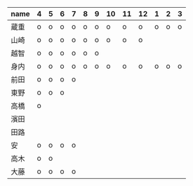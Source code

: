 |name|4|5|6|7|8|9|10|11|12|1|2|3|
|----|----|----|----|----|----|----|----|----|----|----|----|----|
|蔵重|o|o|o|o|o|o|o|o|o|o|o|o|
|山崎|o|o|o|o|o|o|o|o|o||||
|越智|o|o|o|o|o|o|||||||
|身内|o|o|o|o|o|o|o|o|o|o|o|o|
|前田|o|o|o|o|||||||||
|東野|o|o|o||||||||||
|高橋|o||||||||||||
|濱田|||||||||||||
|田路|||||||||||||
|安|o|o|o|o|||||||||
|高木|o|o|||||||||||
|大藤|o|o|o|o|||||||||
